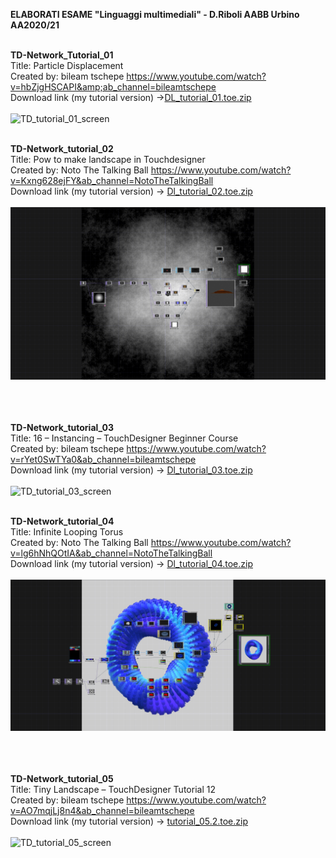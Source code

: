 <strong>ELABORATI ESAME "Linguaggi multimediali" - D.Riboli AABB Urbino AA2020/21</strong><br><br>

<b>TD-Network_Tutorial_01</b> <br>Title: Particle Displacement <br>Created by: bileam tschepe
https://www.youtube.com/watch?v=hbZjgHSCAPI&amp;ab_channel=bileamtschepe</string><br>
Download link (my tutorial version) ->[DL_tutorial_01.toe.zip](https://github.com/daniele-ph/Elaborato.esame.daniele.lisi/files/6077889/DL_tutorial_01.toe.zip)
<br><br>
![TD_tutorial_01_screen](https://user-images.githubusercontent.com/77739462/113144536-a2f3c380-922d-11eb-9984-d68816b206b2.png)
<br><br>


<b>TD-Network_tutorial_02</b> <br>Title: Pow to make landscape in Touchdesigner <br>Created by: Noto The Talking Ball
https://www.youtube.com/watch?v=Kxng628ejFY&ab_channel=NotoTheTalkingBall<br>
Download link (my tutorial version) -> [Dl_tutorial_02.toe.zip](https://github.com/daniele-ph/Elaborato.esame.daniele.lisi/files/6077874/Dl_tutorial_02.toe.zip)
<br><br>
![cover](TD_tutorial_02_screen.png)<br><br>
<br><br>

<b>TD-Network_tutorial_03</b><br>
Title: 16 – Instancing – TouchDesigner Beginner Course<br>
Created by: bileam tschepe https://www.youtube.com/watch?v=rYet0SwTYa0&ab_channel=bileamtschepe<br>
Download link (my tutorial version) -> [Dl_tutorial_03.toe.zip](https://github.com/daniele-ph/AABB.Urbino.daniele.lisi/files/6236286/Dl_tutorial_03.toe.zip)
<br><br>
![TD_tutorial_03_screen](https://user-images.githubusercontent.com/77739462/113144508-996a5b80-922d-11eb-93ad-fac3e96d4b55.png)
<br><br>

<b>TD-Network_tutorial_04</b><br>
Title: Infinite Looping Torus<br>
Created by: Noto The Talking Ball https://www.youtube.com/watch?v=lg6hNhQOtIA&ab_channel=NotoTheTalkingBall<br>
Download link (my tutorial version) ->  [Dl_tutorial_04.toe.zip](https://github.com/daniele-ph/AABB.Urbino.daniele.lisi/files/6236291/Dl_tutorial_04.toe.zip)
<br><br>
![cover](TD_tutorial_04_screen.png)<br><br>
<br><br>

<b>TD-Network_tutorial_05</b><br>
Title: Tiny Landscape – TouchDesigner Tutorial 12<br>
Created by: bileam tschepe https://www.youtube.com/watch?v=AO7mqjLj8n4&ab_channel=bileamtschepe<br>
Download link (my tutorial version) -> [tutorial_05.2.toe.zip](https://github.com/daniele-ph/AABB.Urbino.daniele.lisi/files/6236294/tutorial_05.2.toe.zip)
<br><br>
![TD_tutorial_05_screen](https://user-images.githubusercontent.com/77739462/113144428-85265e80-922d-11eb-90fe-15b52d936e48.png)
<br><br>




